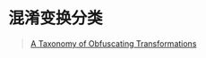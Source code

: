 # 混淆变换分类

> [A Taxonomy of Obfuscating Transformations](https://researchspace.auckland.ac.nz/handle/2292/3491)